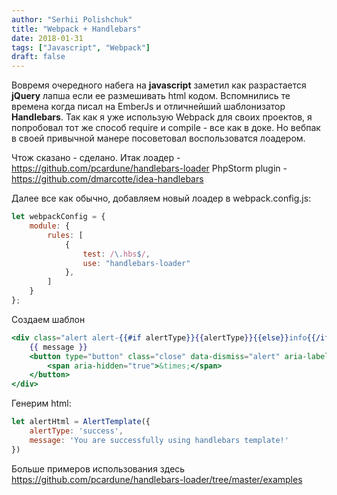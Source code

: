 ```yaml
---
author: "Serhii Polishchuk"
title: "Webpack + Handlebars"
date: 2018-01-31
tags: ["Javascript", "Webpack"]
draft: false
---
```

<!--more-->
Вовремя очередного набега на **javascript** заметил как разрастается **jQuery** лапша если ее размешивать html кодом.
Вспомнились те времена когда писал на EmberJs и отличнейший шаблонизатор **Handlebars**. Так как я уже использую Webpack для своих проектов, я попробовал тот же способ require и compile - все как в доке. Но вебпак в своей привычной манере посоветовал воспользоватся лоадером.

Чтож сказано - сделано. Итак лоадер - https://github.com/pcardune/handlebars-loader 
PhpStorm plugin - https://github.com/dmarcotte/idea-handlebars

Далее все как обычно, добавляем новый лоадер в webpack.config.js:
```js
let webpackConfig = {
    module: {
        rules: [
            {
                test: /\.hbs$/,
                use: "handlebars-loader"
            },
        ]
    }
};
```
Создаем шаблон 
```handlebars
<div class="alert alert-{{#if alertType}}{{alertType}}{{else}}info{{/if}} alert-dismissible fade show" role="alert">
    {{ message }}
    <button type="button" class="close" data-dismiss="alert" aria-label="Close">
        <span aria-hidden="true">&times;</span>
    </button>
</div>
```
Генерим html:
```js
let alertHtml = AlertTemplate({
    alertType: 'success',
    message: 'You are successfully using handlebars template!'
})
```
Больше примеров использования здесь https://github.com/pcardune/handlebars-loader/tree/master/examples

